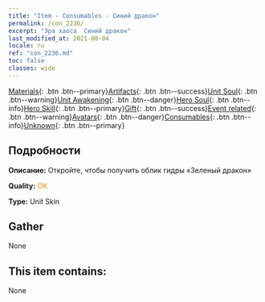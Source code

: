 ```yaml
---
title: "Item - Consumables - Синий дракон"
permalink: /con_2236/
excerpt: "Эра хаоса  Синий дракон"
last_modified_at: 2021-08-04
locale: ru
ref: "con_2236.md"
toc: false
classes: wide
---
```

 [Materials](/ItemsRU/){: .btn .btn--primary}[Artifacts](/ItemsRU/Artifacts/){: .btn .btn--success}[Unit Soul](/ItemsRU/UnitSoul/){: .btn .btn--warning}[Unit Awakening](/ItemsRU/UnitAwakening/){: .btn .btn--danger}[Hero Soul](/ItemsRU/HeroSoul/){: .btn .btn--info}[Hero Skill](/ItemsRU/HeroSkill/){: .btn .btn--primary}[Gift](/ItemsRU/Gift/){: .btn .btn--success}[Event related](/ItemsRU/Events/){: .btn .btn--warning}[Avatars](/ItemsRU/Avatars/){: .btn .btn--danger}[Consumables](/ItemsRU/Consumables/){: .btn .btn--info}[Unknown](/ItemsRU/Unknown/){: .btn .btn--primary}

## Подробности
 **Описание:** Откройте, чтобы получить облик гидры «Зеленый дракон»

 **Quality:** <span style="color: #FF8C00">OK</span>

 **Type:** Unit Skin

## Gather

  None

## This item contains:

  None

